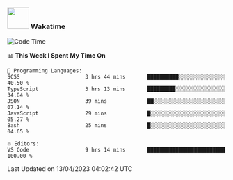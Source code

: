 ### <img src="https://media.giphy.com/media/VgCDAzcKvsR6OM0uWg/giphy.gif" width="50"> Wakatime

  <!--START_SECTION:waka-->
![Code Time](http://img.shields.io/badge/Code%20Time-1%2C364%20hrs%2018%20mins-blue)

📊 **This Week I Spent My Time On** 

```text
💬 Programming Languages: 
SCSS                     3 hrs 44 mins       ██████████░░░░░░░░░░░░░░░   40.50 % 
TypeScript               3 hrs 13 mins       █████████░░░░░░░░░░░░░░░░   34.84 % 
JSON                     39 mins             ██░░░░░░░░░░░░░░░░░░░░░░░   07.14 % 
JavaScript               29 mins             █░░░░░░░░░░░░░░░░░░░░░░░░   05.27 % 
Bash                     25 mins             █░░░░░░░░░░░░░░░░░░░░░░░░   04.65 % 

🔥 Editors: 
VS Code                  9 hrs 14 mins       █████████████████████████   100.00 % 
```


 Last Updated on 13/04/2023 04:02:42 UTC
<!--END_SECTION:waka-->
